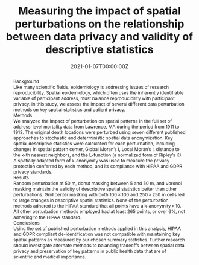 ---
title: "Measuring the impact of spatial perturbations on the relationship between data privacy and validity of descriptive statistics"
authors:
- Kelly-Broen
- Rob-Trangucci
- admin
date: "2021-01-07T00:00:00Z"
doi: "https://doi.org/10.1186/s12942-020-00256-8"

# Schedule page publish date (NOT publication's date).
publishDate: "2021-01-08T00:00:00Z"

# Publication type.
# Legend: 0 = Uncategorized; 1 = Conference paper; 2 = Journal article;
# 3 = Preprint / Working Paper; 4 = Report; 5 = Book; 6 = Book section;
# 7 = Thesis; 8 = Patent
publication_types: ["2"]

# Publication name and optional abbreviated publication name.
publication: International Journal of Health Geographics
publication_short: Int J Health Geogr

abstract: "Background



Like many scientific fields, epidemiology is addressing issues of research reproducibility. Spatial epidemiology, which often uses the inherently identifiable variable of participant address, must balance reproducibility with participant privacy. In this study, we assess the impact of several different data perturbation methods on key spatial statistics and patient privacy.

<br/>
Methods


We analyzed the impact of perturbation on spatial patterns in the full set of address-level mortality data from Lawrence, MA during the period from 1911 to 1913. The original death locations were perturbed using seven different published approaches to stochastic and deterministic spatial data anonymization. Key spatial descriptive statistics were calculated for each perturbation, including changes in spatial pattern center, Global Moran’s I, Local Moran’s I, distance to the k-th nearest neighbors, and the L-function (a normalized form of Ripley’s K). A spatially adapted form of k-anonymity was used to measure the privacy protection conferred by each method, and its compliance with HIPAA and GDPR privacy standards.

<br/>
Results


Random perturbation at 50 m, donut masking between 5 and 50 m, and Voronoi masking maintain the validity of descriptive spatial statistics better than other perturbations. Grid center masking with both 100 × 100 and 250 × 250 m cells led to large changes in descriptive spatial statistics. None of the perturbation methods adhered to the HIPAA standard that all points have a k-anonymity > 10. All other perturbation methods employed had at least 265 points, or over 6%, not adhering to the HIPAA standard.

<br/>
Conclusions


Using the set of published perturbation methods applied in this analysis, HIPAA and GDPR compliant de-identification was not compatible with maintaining key spatial patterns as measured by our chosen summary statistics. Further research should investigate alternate methods to balancing tradeoffs between spatial data privacy and preservation of key patterns in public health data that are of scientific and medical importance."

# Summary. An optional shortened abstract.
# summary: Lorem ipsum dolor sit amet, consectetur adipiscing elit. Duis posuere tellus ac convallis placerat. Proin tincidunt magna sed ex sollicitudin condimentum.

tags:
- Geomasking
- Privacy
- Spatial Anonymity
- Reproducibility

featured: true

links:
- name: Online Access
  url: https://link.springer.com/article/10.1186/s12942-020-00256-8
# url_pdf: 
# url_code: '#'
# url_dataset: '#'
# url_poster: '#'
# url_project: ''
# url_slides: ''
# url_source: '#'
# url_video: '#'

# Featured image
# To use, add an image named `featured.jpg/png` to your page's folder. 
# image:
#   caption: ''
#   focal_point: ""
#   preview_only: false

# Associated Projects (optional).
#   Associate this publication with one or more of your projects.
#   Simply enter your project's folder or file name without extension.
#   E.g. `internal-project` references `content/project/internal-project/index.md`.
#   Otherwise, set `projects: []`.
# projects: 

# Slides (optional).
#   Associate this publication with Markdown slides.
#   Simply enter your slide deck's filename without extension.
#   E.g. `slides: "example"` references `content/slides/example/index.md`.
#   Otherwise, set `slides: ""`.
slides: ""
---